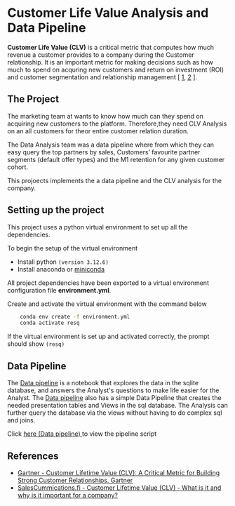 # Customer Life Value Analysis and Data Pipeline

**Customer Life Value (CLV)** is a critical metric that computes how much revenue a customer provides to a company during the Customer relationship. It is an important metric for making decisions such as how much to spend on acquring new customers and return on investment (ROI) and customer segmentation and relationship management [ [1][gartner_clv], [2][SalesCommmunication.fi] ].

## The Project

The marketing team at wants to know how much can they spend on acquiring new customers to the platform. Therefore,they need CLV Analysis on an all customers for theor entire customer relation duration.

The Data Analysis team was a  data pipeline where from which they can easy query the top partners by sales, Customers’ favourite partner segments (default offer types) and the M1 retention for any given customer cohort.

This projoects implements the a data pipeline and the CLV analysis for the company. 

## Setting up the project

This project uses a python virtual environment to set up all the dependencies.

To begin the setup of the virtual environment

*  Install python `(version 3.12.6)`
*  Install anaconda or [miniconda][minconda]

All project dependencies have been exported to a virtual environment configuration file **environment.yml**.

Create and activate the virtual environment with the command below

````bash 
    conda env create -f environment.yml
    conda activate resq 
````

If the virtual environment is set up and activated correctly, the prompt should show
   `(resq)`

## Data Pipeline

The [Data pipeline](data-exploration-and-pipeline.ipynb) is a notebook that explores the data in the sqlite database, and answers the Analyst's questions to make life easier for the Analyst. The [Data pipeline](data-exploration-and-pipeline.ipynb) also has a simple Data Pipeline that creates the needed presentation tables and Views in the sql database. The Analysis can further query the database via the views without having to do complex sql and joins. 

Click [here (Data pipeline) ](data-exploration-and-pipeline.ipynb) to view the pipeline script

## References

* [Gartner - Customer Lifetime Value (CLV): A Critical Metric for Building Strong Customer Relationships, Gartner][gartner_clv]
* [SalesCummications.fi - Customer Lifetime Value (CLV) - What is it and why is it important for a company?][SalesCommmunication.fi]


[gartner_clv]: https://www.gartner.com/en/digital-markets/insights/what-is-customer-lifetime-value
[SalesCommmunication.fi]: https://www.salescommunications.fi/vastaukset/kuinka-asiakkaan-elinkaaren-arvo-lasketaan
[minconda]: https://docs.conda.io/en/latest/miniconda.html
